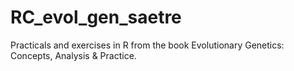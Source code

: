 # RC_evol_gen_saetre
Practicals and exercises in R from the book Evolutionary Genetics: Concepts, Analysis &amp; Practice.
